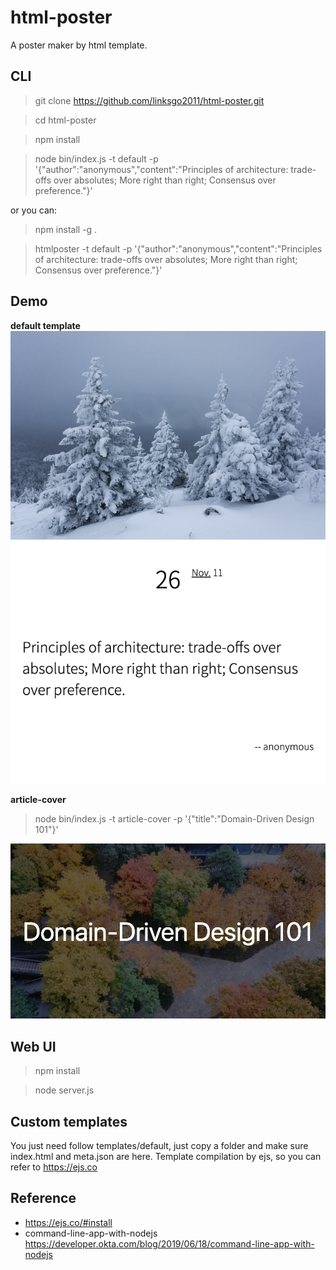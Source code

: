 # html-poster
A poster maker by html template.

## CLI

> git clone https://github.com/linksgo2011/html-poster.git

> cd html-poster

> npm install 

> node bin/index.js -t default -p '{"author":"anonymous","content":"Principles of architecture: trade-offs over absolutes; More right than right; Consensus over preference."}'

or you can: 

> npm install -g .

> htmlposter -t default -p '{"author":"anonymous","content":"Principles of architecture: trade-offs over absolutes; More right than right; Consensus over preference."}'


## Demo

**default template**
![default](./demo/default.png)

**article-cover**

> node bin/index.js -t article-cover -p '{"title":"Domain-Driven Design 101"}'

![default](./demo/article-cover.png)

## Web UI 

> npm install 

> node server.js

## Custom templates 

You just need follow templates/default, just copy a folder and make sure index.html and meta.json are here.
Template compilation by ejs, so you can refer to https://ejs.co

## Reference

- https://ejs.co/#install
- command-line-app-with-nodejs https://developer.okta.com/blog/2019/06/18/command-line-app-with-nodejs
